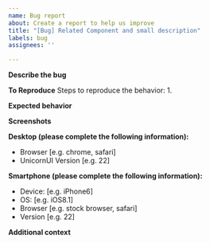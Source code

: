 ```yaml
---
name: Bug report
about: Create a report to help us improve
title: "[Bug] Related Component and small description"
labels: bug
assignees: ''

---
```


**Describe the bug**


**To Reproduce**
Steps to reproduce the behavior:
1. 


**Expected behavior**


**Screenshots**


**Desktop (please complete the following information):**
 - Browser [e.g. chrome, safari]
 - UnicornUI Version [e.g. 22]

**Smartphone (please complete the following information):**
 - Device: [e.g. iPhone6]
 - OS: [e.g. iOS8.1]
 - Browser [e.g. stock browser, safari]
 - Version [e.g. 22]

**Additional context**
